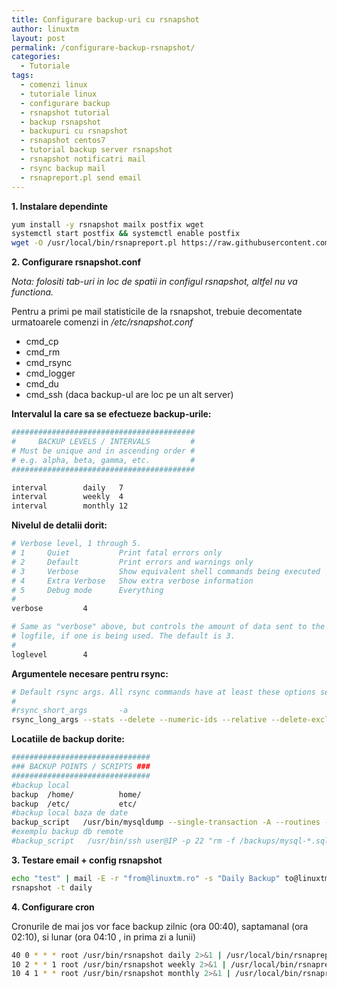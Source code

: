 ```yaml
---
title: Configurare backup-uri cu rsnapshot
author: linuxtm
layout: post
permalink: /configurare-backup-rsnapshot/
categories:
  - Tutoriale
tags:
  - comenzi linux
  - tutoriale linux
  - configurare backup
  - rsnapshot tutorial
  - backup rsnapshot
  - backupuri cu rsnapshot
  - rsnapshot centos7
  - tutorial backup server rsnapshot
  - rsnapshot notificatri mail
  - rsync backup mail
  - rsnapreport.pl send email
---
```


**1. Instalare dependinte**
```bash
yum install -y rsnapshot mailx postfix wget
systemctl start postfix && systemctl enable postfix
wget -O /usr/local/bin/rsnapreport.pl https://raw.githubusercontent.com/rsnapshot/rsnapshot/master/utils/rsnapreport.pl && chmod +x /usr/local/bin/rsnapreport.pl
```

**2. Configurare rsnapshot.conf**

<em>Nota: folositi tab-uri in loc de spatii in configul rsnapshot, altfel nu va functiona.</em>

Pentru a primi pe mail statisticile de la rsnapshot, trebuie decomentate urmatoarele comenzi in <em>/etc/rsnapshot.conf</em>
<ul>
<li>cmd_cp</li>
<li>cmd_rm</li>
<li>cmd_rsync</li>
<li>cmd_logger</li>
<li>cmd_du</li>
<li>cmd_ssh (daca backup-ul are loc pe un alt server)</li>
</ul>

<strong>Intervalul la care sa se efectueze backup-urile:</strong>
```bash
#########################################
#     BACKUP LEVELS / INTERVALS         #
# Must be unique and in ascending order #
# e.g. alpha, beta, gamma, etc.         #
#########################################

interval        daily   7
interval        weekly  4
interval        monthly 12
```

<strong>Nivelul de detalii dorit:</strong>
```bash
# Verbose level, 1 through 5.
# 1     Quiet           Print fatal errors only
# 2     Default         Print errors and warnings only
# 3     Verbose         Show equivalent shell commands being executed
# 4     Extra Verbose   Show extra verbose information
# 5     Debug mode      Everything
#
verbose         4

# Same as "verbose" above, but controls the amount of data sent to the
# logfile, if one is being used. The default is 3.
#
loglevel        4
```

<strong>Argumentele necesare pentru rsync:</strong>
```bash
# Default rsync args. All rsync commands have at least these options set.
#
#rsync_short_args       -a
rsync_long_args --stats --delete --numeric-ids --relative --delete-excluded
```

<strong>Locatiile de backup dorite:</strong>
```bash
###############################
### BACKUP POINTS / SCRIPTS ###
###############################
#backup local
backup  /home/          home/
backup  /etc/           etc/
#backup local baza de date
backup_script   /usr/bin/mysqldump --single-transaction -A --routines --triggers -u root -p'parola'| gzip > database-`date +%y%m%d`.sql.gz     mysql/
#exemplu backup db remote
#backup_script   /usr/bin/ssh user@IP -p 22 "rm -f /backups/mysql-*.sql.gz;/usr/bin/mysqldump -A --routines --triggers --events -u root | gzip > /backups/mysql-`date +%y%m%d`.sql.
```

**3. Testare email + config rsnapshot**

```bash
echo "test" | mail -E -r "from@linuxtm.ro" -s "Daily Backup" to@linuxtm.ro
rsnapshot -t daily
```

**4. Configurare cron**

Cronurile de mai jos vor face backup zilnic (ora 00:40), saptamanal (ora 02:10), si lunar (ora 04:10 , in prima zi a lunii)
```bash
40 0 * * * root /usr/bin/rsnapshot daily 2>&1 | /usr/local/bin/rsnapreport.pl | mail -E -r from@linuxtm.ro -s "Daily Backup" to@linuxtm.ro
10 2 * * 1 root /usr/bin/rsnapshot weekly 2>&1 | /usr/local/bin/rsnapreport.pl | mail -E -r from@linuxtm.ro -s "Weekly Backup" to@linuxtm.ro
10 4 1 * * root /usr/bin/rsnapshot monthly 2>&1 | /usr/local/bin/rsnapreport.pl | mail -E -r from@linuxtm.ro -s "Monthly Backup" to@linuxtm.ro
```

